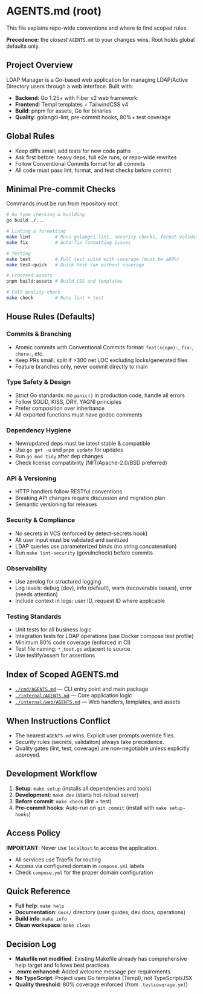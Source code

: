 # AGENTS.md (root)

<!-- Managed by agent: keep sections and order; edit content, not structure. Last updated: 2025-09-30 -->

This file explains repo-wide conventions and where to find scoped rules.

**Precedence:** the *closest* `AGENTS.md` to your changes wins. Root holds global defaults only.

## Project Overview

LDAP Manager is a Go-based web application for managing LDAP/Active Directory users through a web interface. Built with:

- **Backend**: Go 1.25+ with Fiber v2 web framework
- **Frontend**: Templ templates + TailwindCSS v4
- **Build**: pnpm for assets, Go for binaries
- **Quality**: golangci-lint, pre-commit hooks, 80%+ test coverage

## Global Rules

- Keep diffs small; add tests for new code paths
- Ask first before: heavy deps, full e2e runs, or repo-wide rewrites
- Follow Conventional Commits format for all commits
- All code must pass lint, format, and test checks before commit

## Minimal Pre-commit Checks

Commands must be run from repository root:

```bash
# Go type checking & building
go build ./...

# Linting & formatting
make lint         # Runs golangci-lint, security checks, format validation
make fix          # Auto-fix formatting issues

# Testing
make test         # Full test suite with coverage (must be ≥80%)
make test-quick   # Quick test run without coverage

# Frontend assets
pnpm build:assets # Build CSS and templates

# Full quality check
make check        # Runs lint + test
```

## House Rules (Defaults)

### Commits & Branching

- Atomic commits with Conventional Commits format: `feat(scope):`, `fix:`, `chore:`, etc.
- Keep PRs small; split if >300 net LOC excluding locks/generated files
- Feature branches only, never commit directly to main

### Type Safety & Design

- Strict Go standards: no `panic()` in production code, handle all errors
- Follow SOLID, KISS, DRY, YAGNI principles
- Prefer composition over inheritance
- All exported functions must have godoc comments

### Dependency Hygiene

- New/updated deps must be latest stable & compatible
- Use `go get -u` and `pnpm update` for updates
- Run `go mod tidy` after dep changes
- Check license compatibility (MIT/Apache-2.0/BSD preferred)

### API & Versioning

- HTTP handlers follow RESTful conventions
- Breaking API changes require discussion and migration plan
- Semantic versioning for releases

### Security & Compliance

- No secrets in VCS (enforced by detect-secrets hook)
- All user input must be validated and sanitized
- LDAP queries use parameterized binds (no string concatenation)
- Run `make lint-security` (govulncheck) before commits

### Observability

- Use zerolog for structured logging
- Log levels: debug (dev), info (default), warn (recoverable issues), error (needs attention)
- Include context in logs: user ID, request ID where applicable

### Testing Standards

- Unit tests for all business logic
- Integration tests for LDAP operations (use Docker compose test profile)
- Minimum 80% code coverage (enforced in CI)
- Test file naming: `*_test.go` adjacent to source
- Use testify/assert for assertions

## Index of Scoped AGENTS.md

- [`./cmd/AGENTS.md`](cmd/AGENTS.md) — CLI entry point and main package
- [`./internal/AGENTS.md`](internal/AGENTS.md) — Core application logic
- [`./internal/web/AGENTS.md`](internal/web/AGENTS.md) — Web handlers, templates, and assets

## When Instructions Conflict

- The nearest `AGENTS.md` wins. Explicit user prompts override files.
- Security rules (secrets, validation) always take precedence.
- Quality gates (lint, test, coverage) are non-negotiable unless explicitly approved.

## Development Workflow

1. **Setup**: `make setup` (installs all dependencies and tools)
2. **Development**: `make dev` (starts hot-reload server)
3. **Before commit**: `make check` (lint + test)
4. **Pre-commit hooks**: Auto-run on `git commit` (install with `make setup-hooks`)

## Access Policy

**IMPORTANT**: Never use `localhost` to access the application.

- All services use Traefik for routing
- Access via configured domain in `compose.yml` labels
- Check `compose.yml` for the proper domain configuration

## Quick Reference

- **Full help**: `make help`
- **Documentation**: `docs/` directory (user guides, dev docs, operations)
- **Build info**: `make info`
- **Clean workspace**: `make clean`

## Decision Log

- **Makefile not modified**: Existing Makefile already has comprehensive help target and follows best practices
- **.envrc enhanced**: Added welcome message per requirements
- **No TypeScript**: Project uses Go templates (Templ), not TypeScript/JSX
- **Quality threshold**: 80% coverage enforced (from `.testcoverage.yml`)